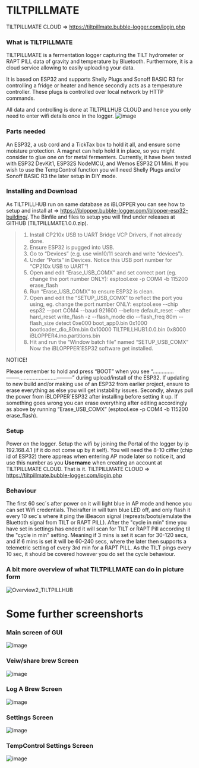 # TILTPILLMATE
TILTPILLMATE CLOUD => https://tiltpillmate.bubble-logger.com/login.php

### What is TILTPILLMATE
TILTPILLMATE is a fermentation logger capturing the TILT hydrometer or RAPT PILL data of gravity and temperature by Bluetooth. Furthermore, it is a cloud service allowing to easily uploading your data.

It is based on ESP32 and supports Shelly Plugs and Sonoff BASIC R3 for controlling a fridge or heater and hence secondly acts as a temperature controller. These plugs is controlled over local network by HTTP commands.

All data and controlling is done at TILTPILLHUB CLOUD and hence you only need to enter wifi details once in the logger.
![image](https://user-images.githubusercontent.com/16992918/216826960-47a5f6e0-37d9-4002-8dcd-6df2f6ae6f54.png)


### Parts needed
An ESP32, a usb cord and a TickTax box to hold it all, and ensure some moisture protection. A magnet can help hold it in place, so you might consider to glue one on for metal fermenters. Currently, it have been tested with ESP32 DevKit1, ESP32S NodeMCU, and Wemos ESP32 D1 Mini. If you wish to use the TempControl function you will need Shelly Plugs and/or Sonoff BASIC R3 the later setup in DIY mode.

### Installing and Download
As TILTPILLHUB run on same database as iBLOPPER you can see how to setup and install at => https://iblopper.bubble-logger.com/iblopper-esp32-building/. The Binfile and files to setup you will find under releases at GITHUB (TILTPILLMATE1.0.0.zip).

> 1. Install CP210x USB to UART Bridge VCP Drivers, if not already done.
> 2. Ensure ESP32 is pugged into USB.
> 3. Go to “Devices” (e.g. use win10/11 search and write “devices”).
> 4. Under “Ports” in Devices. Notice this USB port number for “CP210x USB to UART”!
> 5. Open and edit “Erase_USB_COMX” and set correct port (eg. change the port number ONLY): esptool.exe -p COM4 -b 115200 erase_flash
> 6. Run “Erase_USB_COMX” to ensure ESP32 is clean.
> 7. Open and edit the “SETUP_USB_COMX” to reflect the port you using, eg. change the port number ONLY: esptool.exe --chip esp32 --port COM4 --baud 921600 --before default_reset --after hard_reset write_flash -z --flash_mode dio --flash_freq 80m --flash_size detect 0xe000 boot_app0.bin 0x1000 bootloader_dio_80m.bin 0x10000 TILTPILLHUB1.0.0.bin 0x8000 iBLOPPER4.ino.partitions.bin
> 8. Hit and run the “Window batch file” named “SETUP_USB_COMX”
Now the iBLOPPPER`ESP32 software get installed.


NOTICE!

Please remember to hold and press “BOOT” when you see “…………..——–…………………….———” during upload/install of the ESP32.
If updating to new build and/or making use of an ESP32 from earlier project, ensure to erase everything as else you will get instability issues.
Secondly, always pull the power from iBLOPPER´ESP32 after installing before setting it up.
If something goes wrong you can erase everything after editing accordingly as above by running “Erase_USB_COMX” (esptool.exe -p COM4 -b 115200 erase_flash). 



### Setup
Power on the logger. Setup the wifi by joining the Portal of the logger by ip 192.168.4.1 (if it do not come up by it self). You will need the 8-10 ciffer (chip id of ESP32) there appreas when entering AP mode later so notice it, and use this number as you __Username__ when creating an account at TILTPILLMATE CLOUD. That is it. TILTPILLMATE CLOUD => https://tiltpillmate.bubble-logger.com/login.php


### Behaviour
The first 60 sec´s after power on it will light blue in AP mode and hence you can set Wifi credentials. Theirafter in will turn blue LED off, and only flash it every 10 sec´s where it ping the iBeacon signal (repreats/boots/emulate the Bluettoth signal from TILT or RAPT PILL). After the "cycle in min" time you have set in settings has ended it will scan for TILT or RAPT Pill according til the "cycle in min" setting. Meaning if 3 mins is set it scan for 30-120 secs, and if 6 mins is set it will be 60-240 secs, where the later then supports a telemetric setting of every 3rd min for a RAPT PILL. As the TILT pings every 10 sec, it should be covered however you do set the cycle behaviour.


### A bit more overview of what TILTPILLMATE can do in picture form
![Overview2_TILTPILLHUB](https://user-images.githubusercontent.com/16992918/216809167-89c934cf-1837-4fd4-93a8-f659680b4091.png)

# Some further screenshorts 

### Main screen of GUI
![image](https://user-images.githubusercontent.com/16992918/216828058-57cb327c-d982-487b-91ea-8921dd5ec94f.png)



### Veiw/share brew Screen
![image](https://user-images.githubusercontent.com/16992918/216828103-2cee8475-b06a-4e3f-a93e-9c2936666bc2.png)




### Log A Brew Screen
![image](https://user-images.githubusercontent.com/16992918/216827141-b332b2c2-0c3b-4f27-9847-72126e33657a.png)


### Settings Screen
![image](https://user-images.githubusercontent.com/16992918/216828372-1fc6e4ff-acf3-47ce-8101-bf256755b7b0.png)


### TempControl Settings Screen
![image](https://user-images.githubusercontent.com/16992918/216828412-77f41cb6-89c0-4c72-99f6-639711e25404.png)


